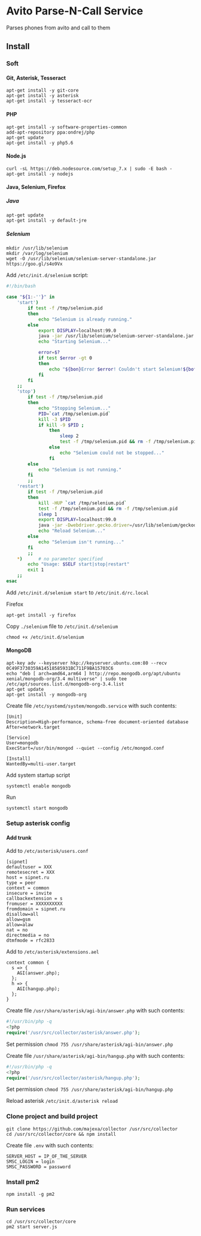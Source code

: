 # Avito Parse-N-Call Service

Parses phones from avito and call to them

## Install

### Soft

#### Git, Asterisk, Tesseract

    apt-get install -y git-core
    apt-get install -y asterisk
    apt-get install -y tesseract-ocr
    
#### PHP

    apt-get install -y software-properties-common
    add-apt-repository ppa:ondrej/php
    apt-get update
    apt-get install -y php5.6

#### Node.js

    curl -sL https://deb.nodesource.com/setup_7.x | sudo -E bash -
    apt-get install -y nodejs

#### Java, Selenium, Firefox

##### Java

    apt-get update
    apt-get install -y default-jre
    
##### Selenium

    mkdir /usr/lib/selenium
    mkdir /var/log/selenium
    wget -O /usr/lib/selenium/selenium-server-standalone.jar https://goo.gl/s4o9Vx
    
Add `/etc/init.d/selenium` script:

```bash
#!/bin/bash

case "${1:-''}" in
    'start')
        if test -f /tmp/selenium.pid
        then
            echo "Selenium is already running."
        else
            export DISPLAY=localhost:99.0
            java -jar /usr/lib/selenium/selenium-server-standalone.jar -port 4444 > /var/log/selenium/output.log 2> /var/log/selenium/error.log & echo $! > /tmp/selenium.pid
            echo "Starting Selenium..."

            error=$?
            if test $error -gt 0
            then
                echo "${bon}Error $error! Couldn't start Selenium!${boff}"
            fi
        fi
    ;;
    'stop')
        if test -f /tmp/selenium.pid
        then
            echo "Stopping Selenium..."
            PID=`cat /tmp/selenium.pid`
            kill -3 $PID
            if kill -9 $PID ;
                then
                    sleep 2
                    test -f /tmp/selenium.pid && rm -f /tmp/selenium.pid
                else
                    echo "Selenium could not be stopped..."
                fi
        else
            echo "Selenium is not running."
        fi
        ;;
    'restart')
        if test -f /tmp/selenium.pid
        then
            kill -HUP `cat /tmp/selenium.pid`
            test -f /tmp/selenium.pid && rm -f /tmp/selenium.pid
            sleep 1
            export DISPLAY=localhost:99.0
            java -jar -Dwebdriver.gecko.driver=/usr/lib/selenium/geckodriver /usr/lib/selenium/selenium-server-standalone.jar > /var/log/selenium/output.log 2> /var/log/selenium/error.log & echo $! > /tmp/selenium.pid
            echo "Reload Selenium..."
        else
            echo "Selenium isn't running..."
        fi
        ;;
    *)      # no parameter specified
        echo "Usage: $SELF start|stop|restart"
        exit 1
    ;;
esac
```

Add `/etc/init.d/selenium start` to `/etc/init.d/rc.local`

Firefox

    apt-get install -y firefox
    
Copy `./selenium` file to `/etc/init.d/selenium`
    
    chmod +x /etc/init.d/selenium

#### MongoDB

    apt-key adv --keyserver hkp://keyserver.ubuntu.com:80 --recv 0C49F3730359A14518585931BC711F9BA15703C6
    echo "deb [ arch=amd64,arm64 ] http://repo.mongodb.org/apt/ubuntu xenial/mongodb-org/3.4 multiverse" | sudo tee /etc/apt/sources.list.d/mongodb-org-3.4.list
    apt-get update
    apt-get install -y mongodb-org

Create file `/etc/systemd/system/mongodb.service` with such contents: 

    [Unit]
    Description=High-performance, schema-free document-oriented database
    After=network.target

    [Service]
    User=mongodb
    ExecStart=/usr/bin/mongod --quiet --config /etc/mongod.conf

    [Install]
    WantedBy=multi-user.target
    
Add system startup script

    systemctl enable mongodb
    
Run

    systemctl start mongodb
    
### Setup asterisk config

#### Add trunk

Add to `/etc/asterisk/users.conf`

    [sipnet]
    defaultuser = XXX
    remotesecret = XXX
    host = sipnet.ru
    type = peer
    context = common
    insecure = invite
    callbackextension = s
    fromuser = XXXXXXXXXX
    fromdomain = sipnet.ru
    disallow=all
    allow=gsm
    allow=alaw
    nat = no
    directmedia = no
    dtmfmode = rfc2833
    
Add to `/etc/asterisk/extensions.ael`

    context common {
      s => {
        AGI(answer.php);
      };
      h => {
        AGI(hangup.php);
      };
    }

Create file `/usr/share/asterisk/agi-bin/answer.php` with such contents:

```php
#!/usr/bin/php -q
<?php
require('/usr/src/collector/asterisk/answer.php');
```
Set permission `chmod 755 /usr/share/asterisk/agi-bin/answer.php`

Create file `/usr/share/asterisk/agi-bin/hangup.php` with such contents:

```php
#!/usr/bin/php -q
<?php
require('/usr/src/collector/asterisk/hangup.php');
```
Set permission `chmod 755 /usr/share/asterisk/agi-bin/hangup.php`

Reload asterisk `/etc/init.d/asterisk reload`

### Clone project and build project

    git clone https://github.com/majexa/collector /usr/src/collector
    cd /usr/src/collector/core && npm install
    
Create file `.env` with such contents:

    SERVER_HOST = IP_OF_THE_SERVER
    SMSC_LOGIN = login
    SMSC_PASSWORD = password

### Install pm2

    npm install -g pm2

### Run services

    cd /usr/src/collector/core
    pm2 start server.js
   